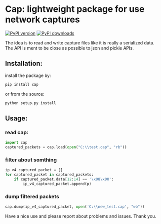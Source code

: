 # Cap: lightweight package for use network captures

[![PyPI version](https://img.shields.io/pypi/v/cap.svg)](https://pypi.python.org/pypi/cap/) [![PyPI downloads](https://img.shields.io/pypi/dm/cap.svg)](https://pypi.python.org/pypi/cap/)

The idea is to read and write capture files like it is really a serialized data. The API is ment to be close as possible to json and pickle APIs.

## Installation:
install the package by:
``` bash
pip install cap
```
or from the source:
``` bash
python setup.py install
```
## Usage:
### read cap:
```python
import cap
captured_packets = cap.load(open("C:\\test.cap", "rb"))
```
### filter about somthing
```python
ip_v4_captured_packet = []
for captured_packet in captured_packets:
    if captured_packet.data[12:14] == '\x08\x00':
        ip_v4_captured_packet.append(p)
```
### dump filtered packets
```python
cap.dump(ip_v4_captured_packet, open('C:\\new_test.cap', "wb"))
```

Have a nice use and please report about problems and issues.
Thank you.
